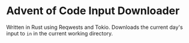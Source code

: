 # Advent of Code Input Downloader

Written in Rust using Reqwests and Tokio. Downloads the current day's input to `in` in the current working directory. 
